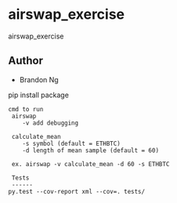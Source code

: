airswap_exercise
=============================

airswap_exercise

Author
------
* Brandon Ng


pip install package

``` pip install -e . 
cmd to run 
 airswap 
  	-v add debugging

 calculate_mean 
 	-s symbol (default = ETHBTC)
	-d length of mean sample (default = 60)

 ex. airswap -v calculate_mean -d 60 -s ETHBTC 

 Tests
 ------
py.test --cov-report xml --cov=. tests/

 ```
